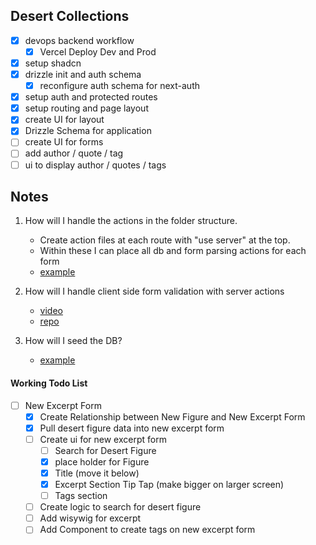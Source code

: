 ## Desert Collections

- [x] devops backend workflow
  - [x] Vercel Deploy Dev and Prod
- [x] setup shadcn
- [x] drizzle init and auth schema
  - [x] reconfigure auth schema for next-auth
- [x] setup auth and protected routes
- [x] setup routing and page layout
- [x] create UI for layout
- [x] Drizzle Schema for application
- [ ] create UI for forms
- [ ] add author / quote / tag
- [ ] ui to display author / quotes / tags

## Notes

1. How will I handle the actions in the folder structure.

   - Create action files at each route with "use server" at the top.
   - Within these I can place all db and form parsing actions for each form
   - [example](https://whateverittech.medium.com/handle-form-on-nextjs-14-using-server-action-and-drizzle-orm-de9c23826592)

2. How will I handle client side form validation with server actions

   - [video](https://youtu.be/VLk45JBe8L8?si=b4tA9oXNkrxDuW9M)
   - [repo](https://github.com/ProNextJS/forms-management-yt)

3. How will I seed the DB?
   - [example](https://dev.to/anasrin/seeding-database-with-drizzle-orm-fga)

#### Working Todo List

- [ ] New Excerpt Form
  - [x] Create Relationship between New Figure and New Excerpt Form
  - [x] Pull desert figure data into new excerpt form
  - [ ] Create ui for new excerpt form
    - [ ] Search for Desert Figure
    - [x] place holder for Figure
    - [x] Title (move it below)
    - [x] Excerpt Section Tip Tap (make bigger on larger screen)
    - [ ] Tags section
  - [ ] Create logic to search for desert figure
  - [ ] Add wisywig for excerpt
  - [ ] Add Component to create tags on new excerpt form
